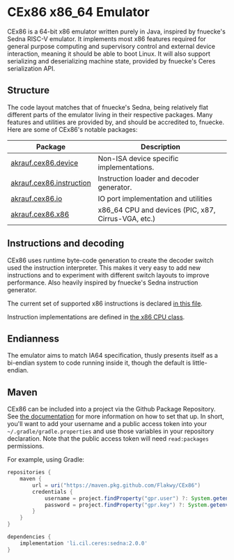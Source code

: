 # CEx86 x86_64 Emulator

CEx86 is a 64-bit x86 emulator written purely in Java, inspired by fnuecke's Sedna RISC-V emulator.
It implements most x86 features required for general purpose computing and supervisory control and
external device interaction, meaning it should be able to boot Linux. It will also support serializing
and deserializing machine state, provided by fnuecke's Ceres serialization API.

## Structure

The code layout matches that of fnuecke's Sedna, being relatively flat different parts of the
emulator living in their respective packages. Many features and utilities are provided by,
and should be accredited to, fnuecke. Here are some of CEx86's notable packages:

| Package                                                            | Description                                         |
|--------------------------------------------------------------------|-----------------------------------------------------|
| [akrauf.cex86.device](src/main/java/akrauf/cex86/device)           | Non-ISA device specific implementations.            |
| [akrauf.cex86.instruction](src/main/java/akrauf/cex86/instruction) | Instruction loader and decoder generator.           |
| [akrauf.cex86.io](src/main/java/akrauf/cex86/io)                   | IO port implementation and utilities                |
| [akrauf.cex86.x86](src/main/java/akrauf/cex86/x86)                 | x86_64 CPU and devices (PIC, x87, Cirrus-VGA, etc.) |

## Instructions and decoding

CEx86 uses runtime byte-code generation to create the decoder switch used the instruction interpreter. This makes it
very easy to add new instructions and to experiment with different switch layouts to improve performance. Also heavily
inspired by fnuecke's Sedna instruction generator.

The current set of supported x86 instructions is declared [in this file](src/main/resources/x86/instructions.txt).

Instruction implementations are defined in [the x86 CPU class](src/main/java/akrauf/cex86/x86/X86CPUTemplate.java).

## Endianness

The emulator aims to match IA64 specification, thusly presents itself as a bi-endian system to code
running inside it, though the default is little-endian.

## Maven

CEx86 can be included into a project via the Github Package Repository. See [the documentation][GithubPackagesGradle]
for more information on how to set that up. In short, you'll want to add your username and a public access token into
your `~/.gradle/gradle.properties` and use those variables in your repository declaration. Note that the public access
token will need `read:packages` permissions.

For example, using Gradle:

```groovy
repositories {
	maven {
		url = uri("https://maven.pkg.github.com/Flakwy/CEx86")
		credentials {
			username = project.findProperty("gpr.user") ?: System.getenv("USERNAME")
			password = project.findProperty("gpr.key") ?: System.getenv("TOKEN")
		}
	}
}

dependencies {
	implementation 'li.cil.ceres:sedna:2.0.0'
}
```

[GithubPackagesGradle]: https://docs.github.com/en/packages/working-with-a-github-packages-registry/working-with-the-gradle-registry
